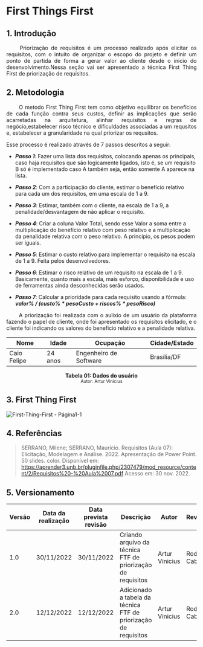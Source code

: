 # First Things First

## 1. Introdução

<p align="justify"> &emsp;&emsp;
    Priorização de requisitos é um processo realizado após elicitar os requisitos, com o intuito de organizar o escopo do projeto e definir um ponto de partida de forma a gerar valor ao cliente desde o inicio do desenvolvimento.Nessa seção vai ser apresentado a técnica First Thing First de priorização de requisitos.
</p>

## 2. Metodologia

<p align="justify"> &emsp;&emsp;
    O metodo First Thing First tem como objetivo equilibrar os benefícios de cada função contra seus custos, definir as implicações que serão acarretadas na arquitetura, alinhar requisitos e regras de negócio,estabelecer risco técnico e dificuldades associadas a um requsitos e, estabelecer a granularidade na qual priorizar os requsitos.
</p>

Esse processo é realizado através de 7 passos descritos a seguir:

* ***Passo 1***: Fazer uma lista dos requisitos, colocando apenas os principais, caso haja requisitos que são logicamente ligados, isto é, se um requisito B só é implementado caso A também seja, então somente A aparece na lista.

* ***Passo 2***: Com a participação do cliente, estimar o benefício relativo para cada um dos requisitos, em uma escala de 1 a 9.

* ***Passo 3***: Estimar, também com o cliente, na escala de 1 a 9, a penalidade/desvantagem de não aplicar o requisito.

* ***Passo 4***: Criar a coluna Valor Total, sendo esse Valor a soma entre a multiplicação do benefício relativo com peso relativo e a multiplicação da penalidade relativa com o peso relativo. A princípio, os pesos podem ser iguais.

* ***Passo 5***: Estimar o custo relativo para implementar o requisito na escala de 1 a 9. Feita pelos desenvolvedores.

* ***Passo 6***: Estimar o risco relativo de um requisito na escala de 1 a 9. Basicamente, quanto mais a escala, mais esforço, disponibilidade e uso de ferramentas ainda desconhecidas serão usados.

* ***Passo 7***: Calcular a prioridade para cada requisito usando a fórmula: ***valor% / (custo% * pesoCusto + riscos% * pesoRisco)***

<p align="justify"> &emsp;&emsp;
    A priorização foi realizada com o aulixio de um usuário da plataforma fazendo o papel de cliente, onde foi apresentado os requisitos elicitado, e o cliente foi indicando os valores do beneficio relativo e a penalidade relativa.
</p>

<center>

| Nome            | Idade   | Ocupação  | Cidade/Estado |
| --------------- | ------- | --------- | ------------- |
| Caio Felipe     | 24 anos | Engenheiro de Software | Brasília/DF   |

</center>

<figcaption align='center'>
    <b>Tabela 01: Dados do usuário</b>
        <br><small>Autor: Artur Vinicius</small>
</figcaption> 

## 3. First Thing First

![First-Thing-First - Página1-1](https://user-images.githubusercontent.com/58870950/207165650-d0b9d37e-0be8-4c2d-9c4f-4bd5dd980952.png)

## 4. Referências

> SERRANO, Milene; SERRANO, Maurício. Requisitos (Aula 07): Elicitação, Modelagem e Análise. 2022. Apresentação de Power Point. 50 slides. color. Disponível em: https://aprender3.unb.br/pluginfile.php/2307479/mod_resource/content/2/Requisitos%20-%20Aula%2007.pdf Acesso em: 30 nov. 2022.

## 5. Versionamento

| Versão | Data da realização | Data prevista revisão | Descrição | Autor | Revisor |
|--------|------|------|-----------|-------|---------|
| 1.0    | 30/11/2022 | 30/11/2022 | Criando arquivo da técnica FTF de priorização de requisitos | Artur Vinicius | Rodolfo Cabral |
| 2.0    | 12/12/2022 | 12/12/2022 | Adicionado a tabela da técnica FTF de priorização de requisitos | Artur Vinicius | Rodolfo Cabral |

